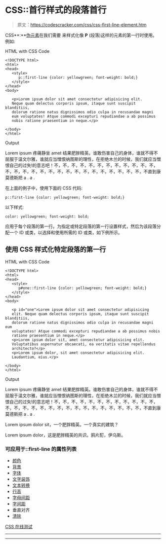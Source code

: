 # CSS::首行样式的段落首行

> 原文：<https://codescracker.com/css/css-first-line-element.htm>

CSS**:**[伪元素](/css/css-pseudo-elements.htm)在我们需要 来样式化像 **P** (段落)这样的元素的第一行时使用。例如:

HTML with CSS Code

```
<!DOCTYPE html>
<html>
<head>
   <style>
      p::first-line {color: yellowgreen; font-weight: bold;}
   </style>
</head>
<body>

   <p>Lorem ipsum dolor sit amet consectetur adipisicing elit.
   Neque quam delectus corporis ipsum, itaque sunt suscipit blanditiis,
   dolorum ratione natus dignissimos odio culpa in recusandae magni
   eum voluptates! Atque commodi excepturi repudiandae a ab possimus
   nobis ratione praesentium in neque.</p>

</body>
</html>
```

Output

Lorem ipsum 疼痛静坐 amet 结果肥胖精英。谁敢伤害自己的身体，谁就不得不屈服于温文尔雅，谁就应当憎恨纳图斯的理性，在拒绝木兰的时候，我们就应当憎恨自己的过失!的意志吧！不，不，不，不，不，不，不，不，不，不，不，不，不，不，不，不，不，不，不，不，不，不，不，不，不，不，不，不，不直到康莫德斯把 a . a .

在上面的例子中，使用下面的 CSS 代码:

```
p::first-line {color: yellowgreen; font-weight: bold;}
```

以下样式:

```
color: yellowgreen; font-weight: bold;
```

应用于每个段落的第一行。为指定或特定段落的第一行设置样式，然后为该段落分配一个 ID 或类，以选择和使用所需的 ID 或类，如下例所示。

## 使用 CSS 样式化特定段落的第一行

HTML with CSS Code

```
<!DOCTYPE html>
<html>
<head>
   <style>
      p#one::first-line {color: yellowgreen; font-weight: bold;}
   </style>
</head>
<body>

   <p id="one">Lorem ipsum dolor sit amet consectetur adipisicing
   elit. Neque quam delectus corporis ipsum, itaque sunt suscipit blanditiis,
   dolorum ratione natus dignissimos odio culpa in recusandae magni eum
   voluptates! Atque commodi excepturi repudiandae a ab possimus nobis
   ratione praesentium in neque.</p>
   <p>Lorem ipsum dolor sit, amet consectetur adipisicing elit.
   Voluptatibus aspernatur obcaecati, ea veritatis vitae repellendus
   architecto?</p>
   <p>Lorem ipsum dolor, sit amet consectetur adipisicing elit.
   Laudantium, eius.</p>

</body>
</html>
```

Output

Lorem ipsum 疼痛静坐 amet 结果肥胖精英。谁敢伤害自己的身体，谁就不得不屈服于温文尔雅，谁就应当憎恨纳图斯的理性，在拒绝木兰的时候，我们就应当憎恨自己的过失!的意志吧！不，不，不，不，不，不，不，不，不，不，不，不，不，不，不，不，不，不，不，不，不，不，不，不，不，不，不，不，不直到康莫德斯把 a . a .

Lorem ipsum dolor sit，一个肥胖精英。一个真实的建筑？

Lorem ipsum dolor，这是肥胖精英的共识。鸦片酊，伊乌斯。

### 可应用于::first-line 的属性列表

*   [颜色](/css/css-color.htm)
*   [背景](/css/css-backgrounds.htm)
*   [字体](/css/css-fonts.htm)
*   [文字装饰](/css/css-text-decoration.htm)
*   [文本转换](/css/css-text-transform.htm)
*   [行高](/css/css-line-height.htm)
*   [字母间距](/css/css-letter-spacing.htm)
*   [字间距](/css/css-word-spacing.htm)
*   垂直对齐
*   [清除](/css/css-clear.htm)

[CSS 在线测试](/exam/showtest.php?subid=5)

* * *

* * *
